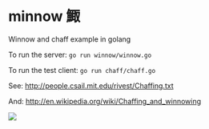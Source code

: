 minnow 鯫
========

Winnow and chaff example in golang


To run the server: ``go run winnow/winnow.go``

To run the test client: ``go run chaff/chaff.go``


See: http://people.csail.mit.edu/rivest/Chaffing.txt

And: http://en.wikipedia.org/wiki/Chaffing_and_winnowing

![](http://i.imgur.com/cuwkJr1.gif)
